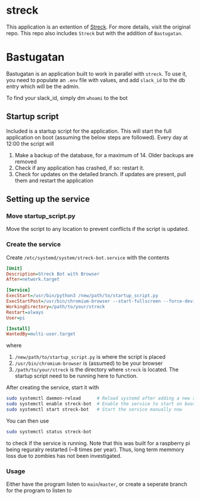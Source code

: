 # streck

This application is an extention of [Streck](https://github.com/urdh/streck.git). For more details, visit the original repo. This repo also includes `Streck` but with the addition of `Bastugatan`.

# Bastugatan

Bastugatan is an application built to work in parallel with `streck`. To use it, you need to populate an `.env` file with values, and add `slack_id` to the db entry which will be the admin.

To find your slack_id, simply dm `whoami` to the bot

## Startup script

Included is a startup script for the application. This will start the full application on boot (assuming the below steps are followed). Every day at 12:00 the script will

1. Make a backup of the database, for a maximum of 14. Older backups are removed
2. Check if any application has crashed, if so: restart it.
3. Check for updates on the detailed branch. If updates are present, pull them and restart the application

## Setting up the service

### Move startup_script.py

Move the script to any location to prevent conflicts if the script is updated.

### Create the service

Create `/etc/systemd/system/streck-bot.service` with the contents
```ini
[Unit]
Description=Streck Bot with Browser
After=network.target

[Service]
ExecStart=/usr/bin/python3 /new/path/to/startup_script.py
ExecStartPost=/usr/bin/chromium-browser --start-fullscreen --force-device-scale-factor=0.9 http://localhost:5000
WorkingDirectory=/path/to/your/streck
Restart=always
User=pi

[Install]
WantedBy=multi-user.target
```
where
1. `/new/path/to/startup_script.py` is where the script is placed
2. `/usr/bin/chromium-browser` is (assumed) to be your browser
3. `/path/to/your/streck` is the directory where `streck` is located. The startup script need to be running here to function.

After creating the service, start it with
```zsh
sudo systemctl daemon-reload      # Reload systemd after adding a new service
sudo systemctl enable streck-bot  # Enable the service to start on boot
sudo systemctl start streck-bot   # Start the service manually now
```

You can then use
```zsh
sudo systemctl status streck-bot
```
to check if the service is running. Note that this was built for a raspberry pi being reguralry restarted (~8 times per year). Thus, long term memmory loss due to zombies has not been investigated.

### Usage

Either have the program listen to `main`/`master`, or create a seperate branch for the program to listen to
